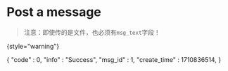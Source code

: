 # Post a message

> 注意：即使传的是文件，也必须有`msg_text`字段！
> 
{style="warning"}

<api-endpoint openapi-path="../cotalk.yaml" endpoint="/api/message/send" method="POST">

<response type="200">

<sample>
{
    "code" : 0,
    "info" : "Success",
    "msg_id" : 1,
    "create_time" : 1710836514,
}
</sample>

</response>

</api-endpoint>